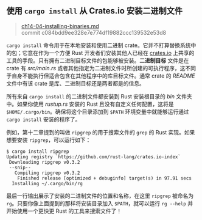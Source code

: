 ## 使用 `cargo install` 从 Crates.io 安装二进制文件

> [ch14-04-installing-binaries.md](https://github.com/rust-lang/book/blob/master/src/ch14-04-installing-binaries.md)
> <br>
> commit c084bdd9ee328e7e774df19882ccc139532e53d8

`cargo install` 命令用于在本地安装和使用二进制 crate。它并不打算替换系统中的包；它意在作为一个方便 Rust 开发者们安装其他人已经在 [crates.io](https://crates.io/)<!-- ignore --> 上共享的工具的手段。只有拥有二进制目标文件的包能够被安装。**二进制目标** 文件是在 crate 有 *src/main.rs* 或者其他指定为二进制文件时所创建的可执行程序，这不同于自身不能执行但适合包含在其他程序中的库目标文件。通常 crate 的 *README* 文件中有该 crate 是库、二进制目标还是两者都是的信息。

所有来自 `cargo install` 的二进制文件都安装到 Rust 安装根目录的 *bin* 文件夹中。如果你使用 *rustup.rs* 安装的 Rust 且没有自定义任何配置，这将是 `$HOME/.cargo/bin`。确保将这个目录添加到 `$PATH` 环境变量中就能够运行通过 `cargo install` 安装的程序了。

例如，第十二章提到的叫做 `ripgrep` 的用于搜索文件的 `grep` 的 Rust 实现。如果想要安装 `ripgrep`，可以运行如下：

```text
$ cargo install ripgrep
Updating registry `https://github.com/rust-lang/crates.io-index`
 Downloading ripgrep v0.3.2
 --snip--
   Compiling ripgrep v0.3.2
    Finished release [optimized + debuginfo] target(s) in 97.91 secs
  Installing ~/.cargo/bin/rg
```

最后一行输出展示了安装的二进制文件的位置和名称，在这里 `ripgrep` 被命名为 `rg`。只要你像上面提到的那样将安装目录加入 `$PATH`，就可以运行 `rg --help` 并开始使用一个更快更 Rust 的工具来搜索文件了！
